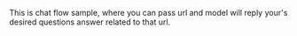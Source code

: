 This is chat flow sample, where you can pass url and model will reply your's desired questions answer related to that url.
